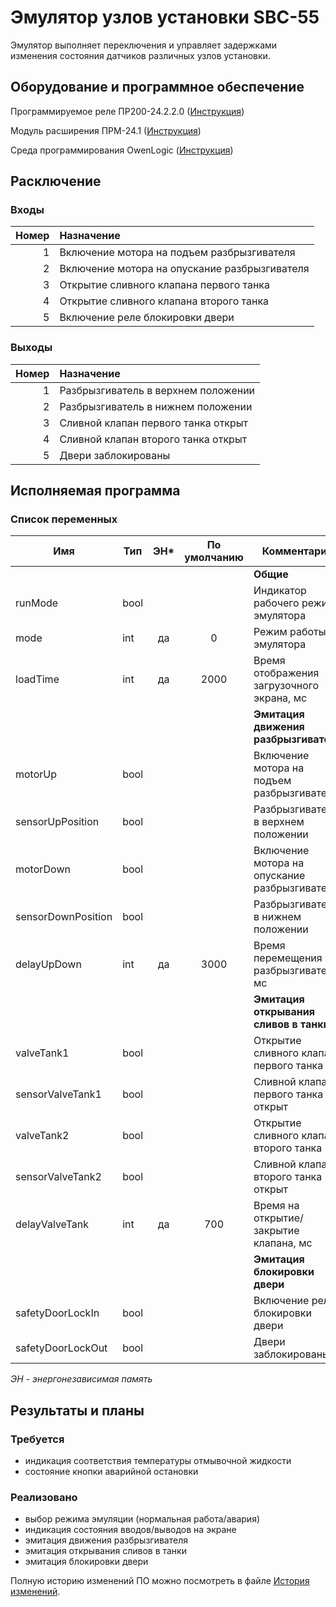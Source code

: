 # Эмулятор узлов установки SBC-55

Эмулятор выполняет переключения и управляет задержками изменения состояния датчиков различных узлов установки.

## Оборудование и программное обеспечение

Программируемое реле ПР200-24.2.2.0 ([Инструкция](/EmulatorSBC/EqManuals/re_pr200_1-ru-38699-1.69.pdf))

Модуль расширения ПРМ-24.1 ([Инструкция](/EmulatorSBC/EqManuals/re_prm-h.1_1-ru-51644-1.13.pdf))

Среда программирования OwenLogic ([Инструкция](/EmulatorSBC/EqManuals/rp_owen_logic_2.4.pdf))

## Расключение

### Входы

| Номер | Назначение                                    |
|------:|:----------------------------------------------|
|     1 | Включение мотора на подъем разбрызгивателя    |
|     2 | Включение мотора на опускание разбрызгивателя |
|     3 | Открытие сливного клапана первого танка       |
|     4 | Открытие сливного клапана второго танка       |
|     5 | Включение реле блокировки двери               |

### Выходы

| Номер | Назначение                          |
|------:|:------------------------------------|
|     1 | Разбрызгиватель в верхнем положении |
|     2 | Разбрызгиватель в нижнем положении  |
|     3 | Сливной клапан первого танка открыт |
|     4 | Сливной клапан второго танка открыт |
|     5 | Двери заблокированы                 |

## Исполняемая программа

### Список переменных

| Имя                | Тип  | ЭН* | По умолчанию | Комментарий                                   |
|--------------------|------|:---:|:------------:|-----------------------------------------------|
|                    |      |     |              | **Общие**                                     |
| runMode            | bool |     |              | Индикатор рабочего режима эмулятора           |
| mode               | int  | да  |      0       | Режим работы эмулятора                        |
| loadTime           | int  | да  |     2000     | Время отображения загрузочного экрана, мс     |
|                    |      |     |              | **Эмитация движения разбрызгивателя**         |
| motorUp            | bool |     |              | Включение мотора на подъем разбрызгивателя    |
| sensorUpPosition   | bool |     |              | Разбрызгиватель в верхнем положении           |
| motorDown          | bool |     |              | Включение мотора на опускание разбрызгивателя |
| sensorDownPosition | bool |     |              | Разбрызгиватель в нижнем положении            |
| delayUpDown        | int  | да  |     3000     | Время перемещения разбрызгивателя, мс         |
|                    |      |     |              | **Эмитация открывания сливов в танки**        |
| valveTank1         | bool |     |              | Открытие сливного клапана первого танка       |
| sensorValveTank1   | bool |     |              | Сливной клапан первого танка открыт           |
| valveTank2         | bool |     |              | Открытие сливного клапана второго танка       |
| sensorValveTank2   | bool |     |              | Сливной клапан второго танка открыт           |
| delayValveTank     | int  | да  |     700      | Время на открытие/закрытие клапана, мс        |
|                    |      |     |              | **Эмитация блокировки двери**                 |
| safetyDoorLockIn   | bool |     |              | Включение реле блокировки двери               |
| safetyDoorLockOut  | bool |     |              | Двери заблокированы                           |

*ЭН - энергонезависимая память*

## Результаты и планы

### Требуется
- индикация соответствия температуры отмывочной жидкости
- состояние кнопки аварийной остановки

### Реализовано
- выбор режима эмуляции (нормальная работа/авария)
- индикация состояния вводов/выводов на экране
- эмитация движения разбрызгивателя
- эмитация открывания сливов в танки
- эмитация блокировки двери

Полную историю изменений ПО можно посмотреть в файле [История изменений](/EmulatorSBC/change_history.md).
